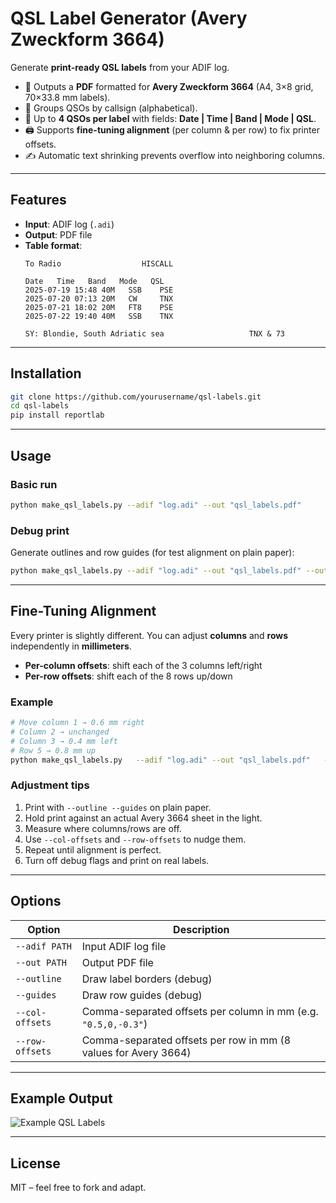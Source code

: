 # QSL Label Generator (Avery Zweckform 3664)

Generate **print-ready QSL labels** from your ADIF log.

- 📄 Outputs a **PDF** formatted for **Avery Zweckform 3664** (A4, 3×8 grid, 70×33.8 mm labels).
- 📡 Groups QSOs by callsign (alphabetical).
- 📝 Up to **4 QSOs per label** with fields: **Date | Time | Band | Mode | QSL**.
- 🖨️ Supports **fine-tuning alignment** (per column & per row) to fix printer offsets.
- ✍️ Automatic text shrinking prevents overflow into neighboring columns.

---

## Features

- **Input**: ADIF log (`.adi`)
- **Output**: PDF file
- **Table format**:
  ```
  To Radio                  HISCALL

  Date   Time   Band   Mode   QSL
  2025-07-19 15:48 40M   SSB    PSE
  2025-07-20 07:13 20M   CW     TNX
  2025-07-21 18:02 20M   FT8    PSE
  2025-07-22 19:40 40M   SSB    TNX

  SY: Blondie, South Adriatic sea                   TNX & 73
  ```

---

## Installation

```bash
git clone https://github.com/yourusername/qsl-labels.git
cd qsl-labels
pip install reportlab
```

---

## Usage

### Basic run

```bash
python make_qsl_labels.py --adif "log.adi" --out "qsl_labels.pdf"
```

### Debug print

Generate outlines and row guides (for test alignment on plain paper):

```bash
python make_qsl_labels.py --adif "log.adi" --out "qsl_labels.pdf" --outline --guides
```

---

## Fine-Tuning Alignment

Every printer is slightly different. You can adjust **columns** and **rows** independently in **millimeters**.

- **Per-column offsets**: shift each of the 3 columns left/right  
- **Per-row offsets**: shift each of the 8 rows up/down  

### Example

```bash
# Move column 1 → 0.6 mm right
# Column 2 → unchanged
# Column 3 → 0.4 mm left
# Row 5 → 0.8 mm up
python make_qsl_labels.py   --adif "log.adi" --out "qsl_labels.pdf"   --col-offsets "0.6,0,-0.4"   --row-offsets "0,0,0,0,0.8,0,0,0"   --outline
```

### Adjustment tips

1. Print with `--outline --guides` on plain paper.  
2. Hold print against an actual Avery 3664 sheet in the light.  
3. Measure where columns/rows are off.  
4. Use `--col-offsets` and `--row-offsets` to nudge them.  
5. Repeat until alignment is perfect.  
6. Turn off debug flags and print on real labels.

---

## Options

| Option            | Description |
|-------------------|-------------|
| `--adif PATH`     | Input ADIF log file |
| `--out PATH`      | Output PDF file |
| `--outline`       | Draw label borders (debug) |
| `--guides`        | Draw row guides (debug) |
| `--col-offsets`   | Comma-separated offsets per column in mm (e.g. `"0.5,0,-0.3"`) |
| `--row-offsets`   | Comma-separated offsets per row in mm (8 values for Avery 3664) |

---

## Example Output

![Example QSL Labels](docs/example.png)

---

## License

MIT – feel free to fork and adapt.

